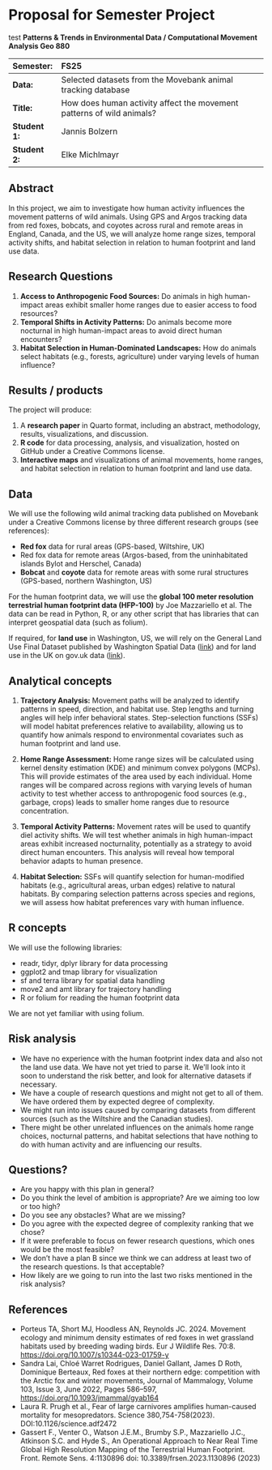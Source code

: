 # Proposal for Semester Project


<!-- 
Please render a pdf version of this Markdown document with the command below (in your bash terminal) and push this file to Github. Please do not Rename this file (Readme.md has a special meaning on GitHub).

quarto render Readme.md --to pdf
-->
 test
**Patterns & Trends in Environmental Data / Computational Movement
Analysis Geo 880**

| Semester:      | FS25                                     |
|:---------------|:---------------------------------------- |
| **Data:**      | Selected datasets from the Movebank animal tracking database  |
| **Title:**     | How does human activity affect the movement patterns of wild animals?   |
| **Student 1:** | Jannis Bolzern                        |
| **Student 2:** | Elke Michlmayr                        |

## Abstract 
<!-- (50-60 words) -->
In this project, we aim to investigate how human activity influences the movement patterns of wild animals. Using GPS and Argos tracking data from red foxes, bobcats, and coyotes across rural and remote areas in England, Canada, and the US, we will analyze home range sizes, temporal activity shifts, and habitat selection in relation to human footprint and land use data.

## Research Questions
<!-- (50-60 words) -->
1. **Access to Anthropogenic Food Sources:** Do animals in high human-impact areas exhibit smaller home ranges due to easier access to food resources?
2. **Temporal Shifts in Activity Patterns:** Do animals become more nocturnal in high human-impact areas to avoid direct human encounters?
3. **Habitat Selection in Human-Dominated Landscapes:** How do animals select habitats (e.g., forests, agriculture) under varying levels of human influence?

## Results / products
<!-- (50-100 words) -->
<!-- What do you expect, anticipate? -->
The project will produce:

1. A **research paper** in Quarto format, including an abstract, methodology, results, visualizations, and discussion.
2. **R code** for data processing, analysis, and visualization, hosted on GitHub under a Creative Commons license.
3. **Interactive maps** and visualizations of animal movements, home ranges, and habitat selection in relation to human footprint and land use data.

## Data
<!-- (100-150 words) -->
<!-- What data will you use? Will you require additional context data? Where do you get this data from? Do you already have all the data? -->

We will use the following wild animal tracking data published on Movebank under a Creative Commons license by three different research groups (see references):

* **Red fox** data for rural areas (GPS-based, Wiltshire, UK)
* Red fox data for remote areas (Argos-based, from the uninhabitated islands Bylot and Herschel, Canada)
* **Bobcat** and **coyote** data for remote areas with some rural structures (GPS-based, northern Washington, US)

For the human footprint data, we will use the **global 100 meter resolution terrestrial human footprint data (HFP-100)** by Joe Mazzariello et al. The data can be read in Python, R, or any other script that has libraries that can interpret geospatial data (such as folium).

If required, for **land use** in Washington, US, we will rely on the General Land Use Final Dataset published by Washington Spatial Data ([link](https://geo.wa.gov/datasets/a0ddbd4e0e2141b3841a6a42ff5aff46_0/explore?location=48.347066%2C-118.420235%2C9.91)) and for land use in the UK on gov.uk data ([link](https://www.data.gov.uk/dataset/946ce540-de76-441e-bac8-624f30cace8a/land-cover-map-2021-10m-classified-pixels-gb)).

## Analytical concepts
<!-- (100-200 words) -->
<!-- Which analytical concepts will you use? What conceptual movement spaces and respective modelling approaches of trajectories will you be using? What additional spatial analysis methods will you be using? -->
1. **Trajectory Analysis:** Movement paths will be analyzed to identify patterns in speed, direction, and habitat use. Step lengths and turning angles will help infer behavioral states. Step-selection functions (SSFs) will model habitat preferences relative to availability, allowing us to quantify how animals respond to environmental covariates such as human footprint and land use.

2. **Home Range Assessment:** Home range sizes will be calculated using kernel density estimation (KDE) and minimum convex polygons (MCPs). This will provide estimates of the area used by each individual. Home ranges will be compared across regions with varying levels of human activity to test whether access to anthropogenic food sources (e.g., garbage, crops) leads to smaller home ranges due to resource concentration.

3. **Temporal Activity Patterns:** Movement rates will be used to quantify diel activity shifts. We will test whether animals in high human-impact areas exhibit increased nocturnality, potentially as a strategy to avoid direct human encounters. This analysis will reveal how temporal behavior adapts to human presence.

4. **Habitat Selection:** SSFs will quantify selection for human-modified habitats (e.g., agricultural areas, urban edges) relative to natural habitats. By comparing selection patterns across species and regions, we will assess how habitat preferences vary with human influence.


## R concepts
<!-- (50-100 words) -->
<!-- Which R concepts, functions, packages will you mainly use. What additional spatial analysis methods will you be using? -->
We will use the following libraries:

* readr, tidyr, dplyr library for data processing
* ggplot2 and tmap library for visualization
* sf and terra library for spatial data handling
* move2 and amt library for trajectory handling
* R or folium for reading the human footprint data

We are not yet familiar with using folium.

## Risk analysis
<!-- (100-150 words) -->
<!-- What could be the biggest challenges/problems you might face? What is your plan B? -->
* We have no experience with the human footprint index data and also not the land use data. We have not yet tried to parse it. We'll look into it soon to understand the risk better, and look for alternative datasets if necessary.
* We have a couple of research questions and might not get to all of them. We have ordered them by expected degree of complexity.
* We might run into issues caused by comparing datasets from different sources (such as the Wiltshire and the Canadian studies).
* There might be other unrelated influences on the animals home range choices, nocturnal patterns, and habitat selections that have nothing to do with human activity and are influencing our results. 

## Questions? 
<!-- (100-150 words) -->
<!-- Which questions would you like to discuss at the coaching session? -->

* Are you happy with this plan in general?
* Do you think the level of ambition is appropriate? Are we aiming too low or too high?
* Do you see any obstacles? What are we missing?
* Do you agree with the expected degree of complexity ranking that we chose?
* If it were preferable to focus on fewer research questions, which ones would be the most feasible?
* We don’t have a plan B since we think we can address at least two of the research questions. Is that acceptable? 
* How likely are we going to run into the last two risks mentioned in the risk analysis?

## References
* Porteus TA, Short MJ, Hoodless AN, Reynolds JC. 2024. Movement ecology and minimum density estimates of red foxes in wet grassland habitats used by breeding wading birds. Eur J Wildlife Res. 70:8. https://doi.org/10.1007/s10344-023-01759-y
* Sandra Lai, Chloé Warret Rodrigues, Daniel Gallant, James D Roth, Dominique Berteaux, Red foxes at their northern edge: competition with the Arctic fox and winter movements, Journal of Mammalogy, Volume 103, Issue 3, June 2022, Pages 586–597, https://doi.org/10.1093/jmammal/gyab164
* Laura R. Prugh et al., Fear of large carnivores amplifies human-caused mortality for mesopredators. Science 380,754-758(2023). DOI:10.1126/science.adf2472
* Gassert F., Venter O., Watson J.E.M., Brumby S.P., Mazzariello J.C., Atkinson S.C. and Hyde S., An Operational Approach to Near Real Time Global High Resolution Mapping of the Terrestrial Human Footprint. Front. Remote Sens. 4:1130896 doi: 10.3389/frsen.2023.1130896 (2023)
